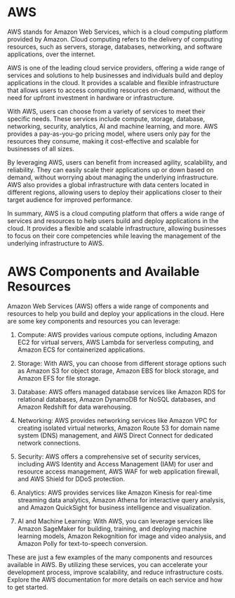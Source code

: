 # AWS
AWS stands for Amazon Web Services, which is a cloud computing platform provided by Amazon. Cloud computing refers to the delivery of computing resources, such as servers, storage, databases, networking, and software applications, over the internet. 

AWS is one of the leading cloud service providers, offering a wide range of services and solutions to help businesses and individuals build and deploy applications in the cloud. It provides a scalable and flexible infrastructure that allows users to access computing resources on-demand, without the need for upfront investment in hardware or infrastructure.

With AWS, users can choose from a variety of services to meet their specific needs. These services include compute, storage, database, networking, security, analytics, AI and machine learning, and more. AWS provides a pay-as-you-go pricing model, where users only pay for the resources they consume, making it cost-effective and scalable for businesses of all sizes.

By leveraging AWS, users can benefit from increased agility, scalability, and reliability. They can easily scale their applications up or down based on demand, without worrying about managing the underlying infrastructure. AWS also provides a global infrastructure with data centers located in different regions, allowing users to deploy their applications closer to their target audience for improved performance.

In summary, AWS is a cloud computing platform that offers a wide range of services and resources to help users build and deploy applications in the cloud. It provides a flexible and scalable infrastructure, allowing businesses to focus on their core competencies while leaving the management of the underlying infrastructure to AWS.


# AWS Components and Available Resources

Amazon Web Services (AWS) offers a wide range of components and resources to help you build and deploy your applications in the cloud. Here are some key components and resources you can leverage:

1. Compute: AWS provides various compute options, including Amazon EC2 for virtual servers, AWS Lambda for serverless computing, and Amazon ECS for containerized applications.

2. Storage: With AWS, you can choose from different storage options such as Amazon S3 for object storage, Amazon EBS for block storage, and Amazon EFS for file storage.

3. Database: AWS offers managed database services like Amazon RDS for relational databases, Amazon DynamoDB for NoSQL databases, and Amazon Redshift for data warehousing.

4. Networking: AWS provides networking services like Amazon VPC for creating isolated virtual networks, Amazon Route 53 for domain name system (DNS) management, and AWS Direct Connect for dedicated network connections.

5. Security: AWS offers a comprehensive set of security services, including AWS Identity and Access Management (IAM) for user and resource access management, AWS WAF for web application firewall, and AWS Shield for DDoS protection.

6. Analytics: AWS provides services like Amazon Kinesis for real-time streaming data analytics, Amazon Athena for interactive query analysis, and Amazon QuickSight for business intelligence and visualization.

7. AI and Machine Learning: With AWS, you can leverage services like Amazon SageMaker for building, training, and deploying machine learning models, Amazon Rekognition for image and video analysis, and Amazon Polly for text-to-speech conversion.

These are just a few examples of the many components and resources available in AWS. By utilizing these services, you can accelerate your development process, improve scalability, and reduce infrastructure costs. Explore the AWS documentation for more details on each service and how to get started.

